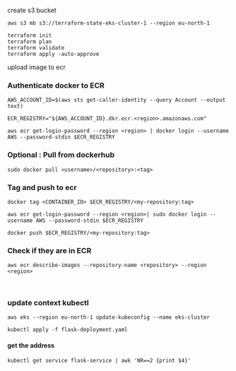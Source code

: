 create s3 bucket
```
aws s3 mb s3://terraform-state-eks-cluster-1 --region eu-north-1
```

``` 
terraform init
terraform plan
terraform validate
terraform apply -auto-approve
```

upload image to ecr
### Authenticate docker to ECR
```
AWS_ACCOUNT_ID=$(aws sts get-caller-identity --query Account --output text)

ECR_REGISTRY="${AWS_ACCOUNT_ID}.dkr.ecr.<region>.amazonaws.com"

aws ecr get-login-password --region <region> | docker login --username AWS --password-stdin $ECR_REGISTRY
```

### Optional : Pull from dockerhub
```
sudo docker pull <username>/<repository>:<tag>
```

### Tag and push to ecr
```
docker tag <CONTAINER_ID> $ECR_REGISTRY/<my-repository:tag>

aws ecr get-login-password --region <region>| sudo docker login --username AWS --password-stdin $ECR_REGISTRY

docker push $ECR_REGISTRY/<my-repository:tag>
```

### Check if they are in ECR
```
aws ecr describe-images --repository-name <repository> --region <region>
```

</br>

### update context kubectl
```
aws eks --region eu-north-1 update-kubeconfig --name eks-cluster

kubectl apply -f flask-deployment.yaml

```

#### get the address
```
kubectl get service flask-service | awk 'NR==2 {print $4}' 